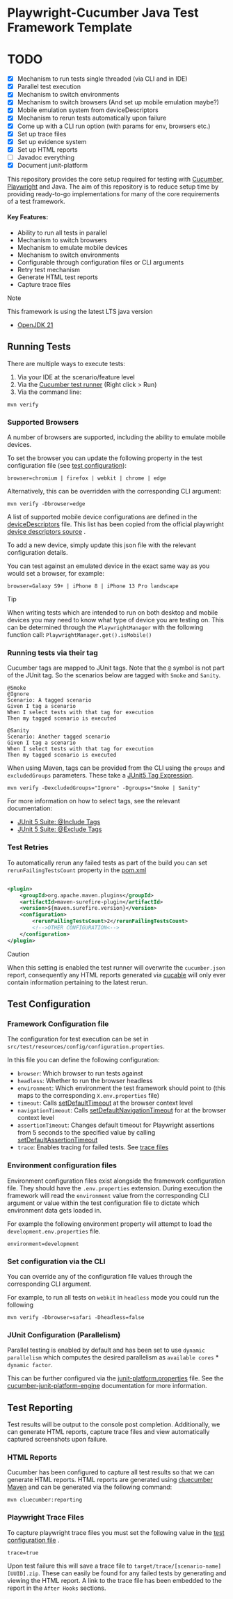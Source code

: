 # Playwright-Cucumber Java Test Framework Template

# TODO

- [X] Mechanism to run tests single threaded (via CLI and in IDE)
- [X] Parallel test execution
- [X] Mechanism to switch environments
- [X] Mechanism to switch browsers (And set up mobile emulation maybe?)
- [X] Mobile emulation system from deviceDescriptors
- [X] Mechanism to rerun tests automatically upon failure
- [X] Come up with a CLI run option (with params for env, browsers etc.)
- [X] Set up trace files
- [X] Set up evidence system
- [X] Set up HTML reports
- [ ] Javadoc everything
- [X] Document junit-platform

This repository provides the core setup required for testing with [Cucumber](https://cucumber.io/), [Playwright](https://playwright.dev/java/) and Java.
The aim of this repository is to reduce setup time by providing ready-to-go implementations for many of the core
requirements of a test framework.

#### Key Features:

- Ability to run all tests in parallel
- Mechanism to switch browsers
- Mechanism to emulate mobile devices
- Mechanism to switch environments
- Configurable through configuration files or CLI arguments
- Retry test mechanism
- Generate HTML test reports
- Capture trace files

> [!NOTE]
> This framework is using the latest LTS java version
> - [OpenJDK 21](https://learn.microsoft.com/en-us/java/openjdk/download#openjdk-21)

## Running Tests

There are multiple ways to execute tests:

1. Via your IDE at the scenario/feature level
2. Via the [Cucumber test runner](./src/test/java/testRunner/CucumberRunnerTest.java) (Right click > Run)
3. Via the command line:

```shell
mvn verify
```

### Supported Browsers

A number of browsers are supported, including the ability to emulate mobile devices.

To set the browser you can update the following property in the test configuration file (see [test configuration](#configuration-file)):

```properties
browser=chromium | firefox | webkit | chrome | edge
```

Alternatively, this can be overridden with the corresponding CLI argument:

```shell
mvn verify -Dbrowser=edge
```

A list of supported mobile device configurations are defined in
the [deviceDescriptors](./src/main/java/devices/deviceDescriptors.json) file.
This list has been copied from the official
playwright [device descriptors source](https://github.com/microsoft/playwright/blob/main/packages/playwright-core/src/server/deviceDescriptorsSource.json)
.

To add a new device, simply update this json file with the relevant configuration details.

You can test against an emulated device in the exact same way as you would set a browser, for example:

```properties
browser=Galaxy S9+ | iPhone 8 | iPhone 13 Pro landscape
```

> [!TIP]
> When writing tests which are intended to run on both desktop and mobile devices you may need to know what type of
> device you are testing on.
> This can be determined through the `PlaywrightManager` with the following function
> call: `PlaywrightManager.get().isMobile()`
>

### Running tests via their tag

Cucumber tags are mapped to JUnit tags. Note that the `@` symbol is not part of
the JUnit tag. So the scenarios below are tagged with `Smoke` and `Sanity`.

```gherkin
@Smoke
@Ignore
Scenario: A tagged scenario
Given I tag a scenario
When I select tests with that tag for execution
Then my tagged scenario is executed

@Sanity
Scenario: Another tagged scenario
Given I tag a scenario
When I select tests with that tag for execution
Then my tagged scenario is executed
```

When using Maven, tags can be provided from the CLI using the `groups` and `excludedGroups` parameters. These take a
[JUnit5 Tag Expression](https://junit.org/junit5/docs/current/user-guide/#running-tests-tag-expressions).

```shell
mvn verify -DexcludedGroups="Ignore" -Dgroups="Smoke | Sanity"
```

For more information on how to select tags, see the relevant documentation:

* [JUnit 5 Suite: @Include Tags](https://junit.org/junit5/docs/current/api/org.junit.platform.suite.api/org/junit/platform/suite/api/IncludeTags.html)
* [JUnit 5 Suite: @Exclude Tags](https://junit.org/junit5/docs/current/api/org.junit.platform.suite.api/org/junit/platform/suite/api/ExcludeTags.html)

### Test Retries

To automatically rerun any failed tests as part of the build you can set `rerunFailingTestsCount` property in
the [pom.xml](./pom.xml)

```xml

<plugin>
    <groupId>org.apache.maven.plugins</groupId>
    <artifactId>maven-surefire-plugin</artifactId>
    <version>${maven.surefire.version}</version>
    <configuration>
        <rerunFailingTestsCount>2</rerunFailingTestsCount>
        <!-->OTHER CONFIGURATION<-->
    </configuration>
</plugin>
```

> [!CAUTION]
> When this setting is enabled the test runner will overwrite the `cucumber.json` report, consequently any HTML reports
> generated via [cucable](#html-reports) will only ever contain information pertaining to the latest rerun.

## Test Configuration

### Framework Configuration file

The configuration for test execution can be set in `src/test/resources/config/configuration.properties`.

In this file you can define the following configuration:

- `browser`: Which browser to run tests against
- `headless`: Whether to run the browser headless
- `environment`: Which environment the test framework should point to (this maps to the corresponding `X.env.properties`
  file)
- `timeout`:
  Calls [setDefaultTimeout](https://playwright.dev/java/docs/api/class-browsercontext#browser-context-set-default-timeout)
  at the browser context level
- `navigationTimeout`:
  Calls [setDefaultNavigationTimeout](https://playwright.dev/java/docs/api/class-browsercontext#browser-context-set-default-navigation-timeout)
  for at the browser context level
- `assertionTimeout`: Changes default timeout for Playwright assertions from 5 seconds to the specified value by
  calling [setDefaultAssertionTimeout](https://playwright.dev/java/docs/api/class-playwrightassertions#playwright-assertions-set-default-assertion-timeout)
- `trace`: Enables tracing for failed tests. See [trace files](#playwright-trace-files)

### Environment configuration files

Environment configuration files exist alongside the framework configuration file. They should have the `.env.properties`
extension.
During execution the framework will read the `environment` value from the corresponding CLI argument or value within the
test configuration file to dictate which environment data gets loaded in.

For example the following environment property will attempt to load the `development.env.properties` file.

```properties
environment=development
```

### Set configuration via the CLI

You can override any of the configuration file values through the corresponding CLI argument.

For example, to run all tests on `webkit` in `headless` mode you could run the following

```shell
mvn verify -Dbrowser=safari -Dheadless=false
```

### JUnit Configuration (Parallelism)

Parallel testing is enabled by default and has been set to use `dynamic parallelism` which computes the desired
parallelism as `available cores` * `dynamic factor`.

This can be further configured via the [junit-platform.properties](./src/test/resources/junit-platform.properties) file.
See the [cucumber-junit-platform-engine](https://github.com/cucumber/cucumber-jvm/tree/main/cucumber-junit-platform-engine#parallel-execution)
documentation for more information.

## Test Reporting

Test results will be output to the console post completion. Additionally, we can generate HTML reports, capture trace
files and view automatically captured screenshots upon failure.

### HTML Reports

Cucumber has been configured to capture all test results so that we can generate HTML reports.
HTML reports are generated using [cluecumber Maven](https://github.com/trivago/cluecumber/tree/main/maven) and can be
generated via the following command:

```shell
mvn cluecumber:reporting
```

### Playwright Trace Files

To capture playwright trace files you must set the following value in the [test configuration file](#test-configuration)
.

```properties
trace=true
```

Upon test failure this will save a trace file to `target/trace/[scenario-name][UUID].zip`. These can easily be found for
any failed tests by generating and viewing the HTML report. A link to the trace file has been embedded to the report in
the `After Hooks` sections.


